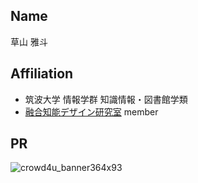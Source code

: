 ## Name
草山 雅斗
## Affiliation
* 筑波大学 情報学群 知識情報・図書館学類
* [融合知能デザイン研究室](https://fusioncomplab.org/) member
## PR
![crowd4u_banner364x93](https://crowd4u.org/script/task_loader.js?requester=2309&length=10")
